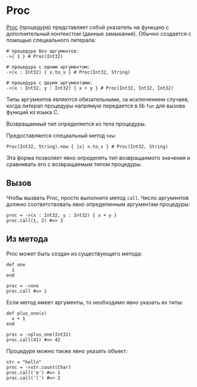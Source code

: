 # Proc

[Proc](http://crystal-lang.org/api/Proc.html) (процедурв) представляет собой указатель на функцию с дополнительный контекстом (данные замыкания). Обычно создается с помощью специального литерала:

```crystal
# процедура без аргументов:
->{ 1 } # Proc(Int32)

# процедура с одним аргументом:
->(x : Int32) { x.to_s } # Proc(Int32, String)

# процедура с двумя аргументами:
->(x : Int32, y : Int32) { x + y } # Proc(Int32, Int32, Int32)
```

Типы аргументов являются обязательными, за исключением случаев, когда литерал процедуры напрямую передается в lib `fun` для вызова функций из языка С.

Возвращаемый тип определяется из тела процедуры.

Предоставляется специальный метод `new`:

```crystal
Proc(Int32, String).new { |x| x.to_s } # Proc(Int32, String)
```

Эта форма позволяет явно определять тип возвращаемого значения и сравнивать его с возвращаемым типом процедуры.

## Вызов

Чтобы вызвать Proc, просто выполните метод `call`. Число аргументов должно соответствовать явно определенным аргументам процедуры:

```crystal
proc = ->(x : Int32, y : Int32) { x + y }
proc.call(1, 2) #=> 3
```

## Из метода

Proc может быть создан из существующего метода:

```crystal
def one
  1
end

proc = ->one
proc.call #=> 1
```

Если метод имеет аргументы, то необходимо явно указать их типы:

```crystal
def plus_one(x)
  x + 1
end

proc = ->plus_one(Int32)
proc.call(41) #=> 42
```

Процедуре можно также явно указать объект:

```crystal
str = "hello"
proc = ->str.count(Char)
proc.call('e') #=> 1
proc.call('l') #=> 2
```
